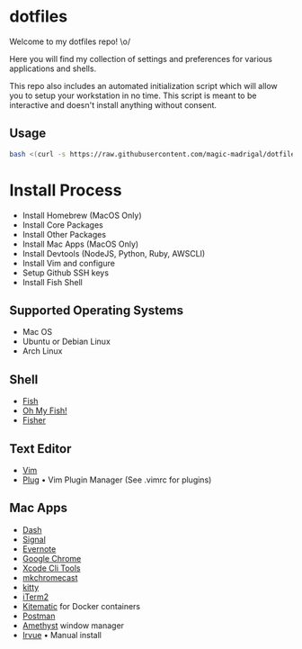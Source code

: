 # dotfiles

Welcome to my dotfiles repo! \o/ 

Here you will find my collection of settings and preferences for various applications and shells.

This repo also includes an automated initialization script which will allow you to setup your workstation in no time. This script is meant to be interactive and doesn't install anything without consent.

## Usage

```bash
bash <(curl -s https://raw.githubusercontent.com/magic-madrigal/dotfiles/master/init.sh)
```

# Install Process
+ Install Homebrew (MacOS Only)
+ Install Core Packages
+ Install Other Packages
+ Install Mac Apps (MacOS Only)
+ Install Devtools (NodeJS, Python, Ruby, AWSCLI)
+ Install Vim and configure
+ Setup Github SSH keys
+ Install Fish Shell

## Supported Operating Systems
+ Mac OS
+ Ubuntu or Debian Linux
+ Arch Linux

## Shell
+ [Fish](https://fishshell.com/)
+ [Oh My Fish!](https://github.com/oh-my-fish/oh-my-fish)
+ [Fisher](https://github.com/jorgebucaran/fisher)

## Text Editor
+ [Vim](https://www.vim.org/)
+ [Plug](https://github.com/junegunn/vim-plug) • Vim Plugin Manager (See .vimrc for plugins)

## Mac Apps
+ [Dash](https://kapeli.com/dash)
+ [Signal](https://signal.org/)
+ [Evernote](https://evernote.com/)
+ [Google Chrome](https://www.google.com/chrome/)
+ [Xcode Cli Tools](https://developer.apple.com/download/more/)
+ [mkchromecast](https://mkchromecast.com/)
+ [kitty](https://sw.kovidgoyal.net/kitty/)
+ [iTerm2](https://www.iterm2.com/)
+ [Kitematic](https://kitematic.com/) for Docker containers
+ [Postman](https://www.getpostman.com/)
+ [Amethyst](https://github.com/ianyh/Amethyst) window manager
+ [Irvue](http://irvue.tumblr.com/) • Manual install

